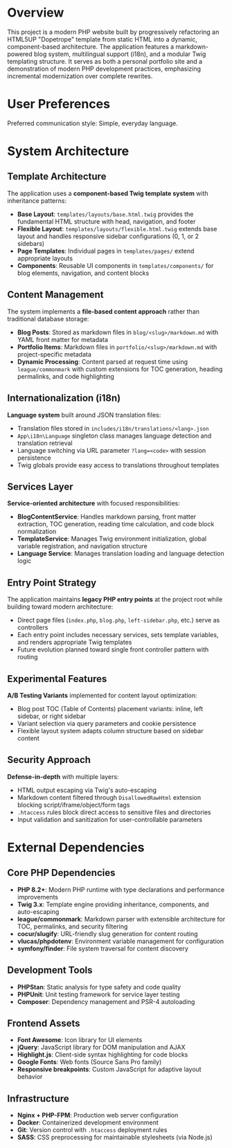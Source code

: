 # Overview

This project is a modern PHP website built by progressively refactoring an HTML5UP "Dopetrope" template from static HTML into a dynamic, component-based architecture. The application features a markdown-powered blog system, multilingual support (i18n), and a modular Twig templating structure. It serves as both a personal portfolio site and a demonstration of modern PHP development practices, emphasizing incremental modernization over complete rewrites.

# User Preferences

Preferred communication style: Simple, everyday language.

# System Architecture

## Template Architecture
The application uses a **component-based Twig template system** with inheritance patterns:
- **Base Layout**: `templates/layouts/base.html.twig` provides the fundamental HTML structure with head, navigation, and footer
- **Flexible Layout**: `templates/layouts/flexible.html.twig` extends base layout and handles responsive sidebar configurations (0, 1, or 2 sidebars)
- **Page Templates**: Individual pages in `templates/pages/` extend appropriate layouts
- **Components**: Reusable UI components in `templates/components/` for blog elements, navigation, and content blocks

## Content Management
The system implements a **file-based content approach** rather than traditional database storage:
- **Blog Posts**: Stored as markdown files in `blog/<slug>/markdown.md` with YAML front matter for metadata
- **Portfolio Items**: Markdown files in `portfolio/<slug>/markdown.md` with project-specific metadata
- **Dynamic Processing**: Content parsed at request time using `league/commonmark` with custom extensions for TOC generation, heading permalinks, and code highlighting

## Internationalization (i18n)
**Language system** built around JSON translation files:
- Translation files stored in `includes/i18n/translations/<lang>.json`
- `App\i18n\Language` singleton class manages language detection and translation retrieval
- Language switching via URL parameter `?lang=<code>` with session persistence
- Twig globals provide easy access to translations throughout templates

## Services Layer
**Service-oriented architecture** with focused responsibilities:
- **BlogContentService**: Handles markdown parsing, front matter extraction, TOC generation, reading time calculation, and code block normalization
- **TemplateService**: Manages Twig environment initialization, global variable registration, and navigation structure
- **Language Service**: Manages translation loading and language detection logic

## Entry Point Strategy
The application maintains **legacy PHP entry points** at the project root while building toward modern architecture:
- Direct page files (`index.php`, `blog.php`, `left-sidebar.php`, etc.) serve as controllers
- Each entry point includes necessary services, sets template variables, and renders appropriate Twig templates
- Future evolution planned toward single front controller pattern with routing

## Experimental Features
**A/B Testing Variants** implemented for content layout optimization:
- Blog post TOC (Table of Contents) placement variants: inline, left sidebar, or right sidebar
- Variant selection via query parameters and cookie persistence
- Flexible layout system adapts column structure based on sidebar content

## Security Approach
**Defense-in-depth** with multiple layers:
- HTML output escaping via Twig's auto-escaping
- Markdown content filtered through `DisallowedRawHtml` extension blocking script/iframe/object/form tags
- `.htaccess` rules block direct access to sensitive files and directories
- Input validation and sanitization for user-controllable parameters

# External Dependencies

## Core PHP Dependencies
- **PHP 8.2+**: Modern PHP runtime with type declarations and performance improvements
- **Twig 3.x**: Template engine providing inheritance, components, and auto-escaping
- **league/commonmark**: Markdown parser with extensible architecture for TOC, permalinks, and security filtering
- **cocur/slugify**: URL-friendly slug generation for content routing
- **vlucas/phpdotenv**: Environment variable management for configuration
- **symfony/finder**: File system traversal for content discovery

## Development Tools
- **PHPStan**: Static analysis for type safety and code quality
- **PHPUnit**: Unit testing framework for service layer testing
- **Composer**: Dependency management and PSR-4 autoloading

## Frontend Assets
- **Font Awesome**: Icon library for UI elements
- **jQuery**: JavaScript library for DOM manipulation and AJAX
- **Highlight.js**: Client-side syntax highlighting for code blocks
- **Google Fonts**: Web fonts (Source Sans Pro family)
- **Responsive breakpoints**: Custom JavaScript for adaptive layout behavior

## Infrastructure
- **Nginx + PHP-FPM**: Production web server configuration
- **Docker**: Containerized development environment
- **Git**: Version control with `.htaccess` deployment rules
- **SASS**: CSS preprocessing for maintainable stylesheets (via Node.js)